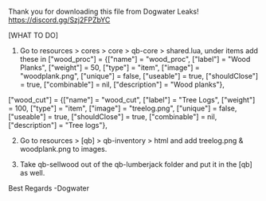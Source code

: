 Thank you for downloading this file from Dogwater Leaks! https://discord.gg/Szj2FPZbYC

[WHAT TO DO]
1. Go to resources > cores > core > qb-core > shared.lua, under items add these in
["wood_proc"] 						 = {["name"] = "wood_proc", 			  	  			["label"] = "Wood Planks", 					["weight"] = 50, 		["type"] = "item", 		["image"] = "woodplank.png", 	    	["unique"] = false, 	["useable"] = true, 	["shouldClose"] = true,	   ["combinable"] = nil,   ["description"] = "Wood planks"},

["wood_cut"] 						 = {["name"] = "wood_cut", 			  	  			["label"] = "Tree Logs", 					["weight"] = 100, 		["type"] = "item", 		["image"] = "treelog.png", 	    	["unique"] = false, 	["useable"] = true, 	["shouldClose"] = true,	   ["combinable"] = nil,   ["description"] = "Tree logs"},

2. Go to resources > [qb] > qb-inventory > html and add treelog.png & woodplank.png to images.

3. Take qb-sellwood out of the qb-lumberjack folder and put it in the [qb] as well.

Best Regards
-Dogwater
